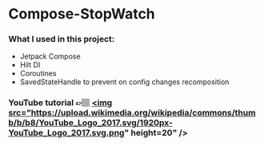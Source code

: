 # Compose-StopWatch

### What I used in this project:

- Jetpack Compose
- Hilt DI
- Coroutines
- SavedStateHandle to prevent on config changes recomposition


### YouTube tutorial 👉🏼  <a href="https://youtu.be/AJdvbqKNTxc" target="blank"><img  src="https://upload.wikimedia.org/wikipedia/commons/thumb/b/b8/YouTube_Logo_2017.svg/1920px-YouTube_Logo_2017.svg.png"  height=20" /></a>
